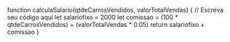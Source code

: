 function calculaSalario(qtdeCarrosVendidos, valorTotalVendas) {
 // Escreva seu código aqui
 let salariofixo = 2000
 let comissao = (100 * qtdeCarrosVendidos) + (valorTotalVendas * 0.05)
return salariofixo + comissao
}